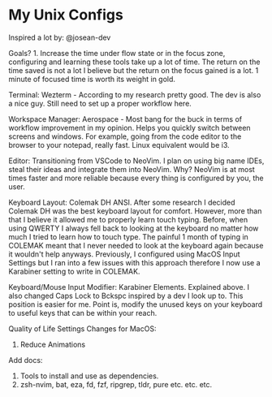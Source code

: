 # My Unix Configs

Inspired a lot by: @josean-dev

Goals? 1. Increase the time under flow state or in the focus zone, configuring and learning these tools take up a lot of time. The return on the time saved is not a lot I believe but the return on the focus gained is a lot. 1 minute of focused time is worth its weight in gold.

Terminal: Wezterm - According to my research pretty good. The dev is also a nice guy. Still need to set up a proper workflow here.

Workspace Manager: Aerospace - Most bang for the buck in terms of workflow improvement in my opinion. Helps you quickly switch between screens and windows. For example, going from the code editor to the browser to your notepad, really fast. Linux equivalent would be i3.

Editor: Transitioning from VSCode to NeoVim. I plan on using big name IDEs, steal their ideas and integrate them into NeoVim. Why? NeoVim is at most times faster and more reliable because every thing is configured by you, the user.


Keyboard Layout: Colemak DH ANSI. After some research I decided Colemak DH was the best keyboard layout for comfort. However, more than that I believe it allowed me to properly learn touch typing. Before, when using QWERTY I always fell back to looking at the keyboard no matter how much I tried to learn how to touch type. The painful 1 month of typing in COLEMAK meant that I never needed to look at the keyboard again because it wouldn't help anyways. Previously, I configured using MacOS Input Settings but I ran into a few issues with this approach therefore I now use a Karabiner setting to write in COLEMAK.

Keyboard/Mouse Input Modifier: Karabiner Elements. Explained above. I also changed Caps Lock to Bckspc inspired by a dev I look up to. This position is easier for me. Point is, modify the unused keys on your keyboard to useful keys that can be within your reach.


Quality of Life Settings Changes for MacOS:
1. Reduce Animations

Add docs:
1. Tools to install and use as dependencies.
2. zsh-nvim, bat, eza, fd, fzf, ripgrep, tldr, pure etc. etc. etc.
